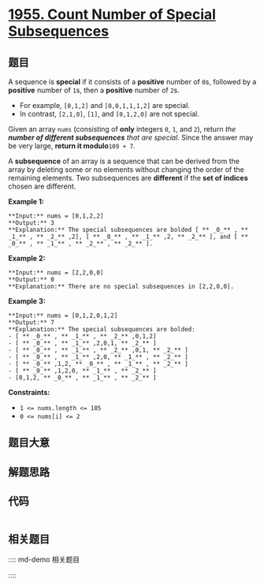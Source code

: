 # [1955. Count Number of Special Subsequences](https://leetcode.com/problems/count-number-of-special-subsequences)

## 题目

A sequence is **special** if it consists of a **positive** number of `0`s,
followed by a **positive** number of `1`s, then a **positive** number of `2`s.

  * For example, `[0,1,2]` and `[0,0,1,1,1,2]` are special.
  * In contrast, `[2,1,0]`, `[1]`, and `[0,1,2,0]` are not special.

Given an array `nums` (consisting of **only** integers `0`, `1`, and `2`),
return _the **number of different subsequences** that are special_. Since the
answer may be very large, **return it modulo**`109 + 7`.

A **subsequence** of an array is a sequence that can be derived from the array
by deleting some or no elements without changing the order of the remaining
elements. Two subsequences are **different** if the **set of indices** chosen
are different.



**Example 1:**

    
    
    **Input:** nums = [0,1,2,2]
    **Output:** 3
    **Explanation:** The special subsequences are bolded [ ** _0_** , ** _1_** , ** _2_** ,2], [ ** _0_** , ** _1_** ,2, ** _2_** ], and [ ** _0_** , ** _1_** , ** _2_** , ** _2_** ].
    

**Example 2:**

    
    
    **Input:** nums = [2,2,0,0]
    **Output:** 0
    **Explanation:** There are no special subsequences in [2,2,0,0].
    

**Example 3:**

    
    
    **Input:** nums = [0,1,2,0,1,2]
    **Output:** 7
    **Explanation:** The special subsequences are bolded:
    - [ ** _0_** , ** _1_** , ** _2_** ,0,1,2]
    - [ ** _0_** , ** _1_** ,2,0,1, ** _2_** ]
    - [ ** _0_** , ** _1_** , ** _2_** ,0,1, ** _2_** ]
    - [ ** _0_** , ** _1_** ,2,0, ** _1_** , ** _2_** ]
    - [ ** _0_** ,1,2, ** _0_** , ** _1_** , ** _2_** ]
    - [ ** _0_** ,1,2,0, ** _1_** , ** _2_** ]
    - [0,1,2, ** _0_** , ** _1_** , ** _2_** ]
    



**Constraints:**

  * `1 <= nums.length <= 105`
  * `0 <= nums[i] <= 2`


## 题目大意

## 解题思路

## 代码

```javascript

```

## 相关题目

:::: md-demo 相关题目

::::
